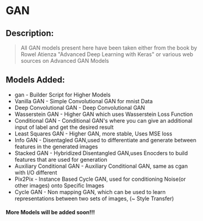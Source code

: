 # GAN
## Description:
> All GAN models present here have been taken either from the book by Rowel Atienza "Advanced Deep Learning with Keras" or various web sources on Advanced GAN Models 

## Models Added:
- gan                            - Builder Script for Higher Models
- Vanilla GAN                    - Simple Convolutional GAN for mnist Data
- Deep Convolutional GAN         - Deep Convolutional GAN
- Wasserstein GAN                - Higher GAN which uses Wasserstein Loss Function
- Conditional GAN                - Conditional GAN's where you can give an additional input of label and get the desired result
- Least Squares GAN               - Higher GAN, more stable, Uses MSE loss
- Info GAN                        - Disentagled GAN,used to differentiate and generate between features in the generated images
- Stacked GAN                     - Hybridized Disentangled GAN,uses Enocders to build features that are used for generation
- Auxiliary Conditional GAN       - Auxiliary Conditional GAN, same as cgan with I/O different
- Pix2Pix                         - Instance Based Cycle GAN, used for conditioning Noise(or other images) onto Specific Images
- Cycle GAN                       - Non mapping GAN, which can be used to learn representations between two sets of images, (~ Style Transfer)

#### More Models will be added soon!!!